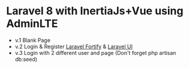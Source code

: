 # Laravel 8 with InertiaJs+Vue using AdminLTE

- v.1 Blank Page
- v.2 Login & Register [Laravel Fortify](https://github.com/laravel/fortify) & [Laravel UI](https://github.com/laravel/ui) 
- v.3 Login with 2 different user and page (Don't forget php artisan db:seed)
